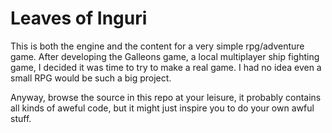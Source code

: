 # Leaves of Inguri
This is both the engine and the content for a very simple rpg/adventure game. After developing the Galleons game, a local multiplayer ship fighting game, I decided it was time to try to make a real game. I had no idea even a small RPG would be such a big project.

Anyway, browse the source in this repo at your leisure, it probably contains all kinds of aweful code, but it might just inspire you to do your own awful stuff.